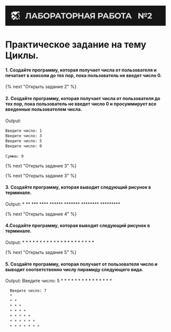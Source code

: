![alt MATE Programming Lab](https://github.com/MATE-Programming/2_while_for/blob/main/lab_2.svg?raw=true)
# Практическое задание на тему Циклы.

#### 1. Создайте программу, которая получает числа от пользователя и печатает в консоли до тех пор, пока пользователь не введет число 0.


{% next "Открыть задание 2" %}
#### 2. Создайте программу, которая получает числа от пользователя до тех пор, пока пользователь не введет число 0 и просуммирует все введенные пользователем числа.
Output:             
  
 
    Введите число: 1
    Введите число: 3
    Введите число: 5
    Введите число: 0
    
    Сумма: 9
                    
                 

{% next "Открыть задание 3" %}                    
                    


{% next "Открыть задание 3" %}
#### 3. Создайте программу, которая выводит следующий рисунок в терминале.
Output: 
      *
      **
      ***
      ****
      ******
      *******
      ********
      *********
      
{% next "Открыть задание 4" %}
#### 4.Создайте программу, которая выводит следующий рисунок в терминале.
Output:
          *
         * *
        * * *
       * * * *
      * * * * *
     * * * * * *

{% next "Открыть задание 5" %}
#### 5. Создайте программу, которая получает от пользователя число и выводит соответственно числу пирамиду следующего вида.
Output:
      Введите число: 5
      *
      * *
      * * *
      * * * *
      * * * * *
      
      Введите число: 7
      *
      * *
      * * *
      * * * *
      * * * * *
      * * * * * *
      * * * * * * *
      

